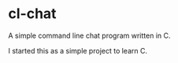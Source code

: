 # cl-chat
A simple command line chat program written in C.

I started this as a simple project to learn C.
